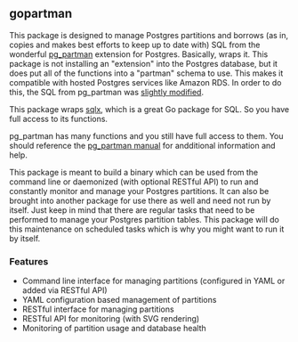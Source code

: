 gopartman
-----------

This package is designed to manage Postgres partitions and borrows (as in, copies and makes best efforts to keep up to date with) SQL from the wonderful 
[pg_partman](https://github.com/keithf4/pg_partman) extension for Postgres. Basically, wraps it. This package is not installing an "extension" into the Postgres database, 
but it does put all of the functions into a "partman" schema to use. This makes it compatible with hosted Postgres services like Amazon RDS. In order to do this, the SQL 
from pg_partman was [slightly modified](http://www.databasesoup.com/2014/12/loading-pgpartman-on-rds-or-heroku.html).

This package wraps [sqlx](https://github.com/jmoiron/sqlx), which is a great Go package for SQL. So you have full access to its functions.    

pg_partman has many functions and you still have full access to them. You should reference the [pg_partman manual](https://github.com/keithf4/pg_partman/blob/master/doc/pg_partman.md) for 
andditional information and help.    

This package is meant to build a binary which can be used from the command line or daemonized (with optional RESTful API) to run and constantly monitor and manage your Postgres 
partitions. It can also be brought into another package for use there as well and need not run by itself. Just keep in mind that there are regular tasks that need to be performed 
to manage your Postgres partition tables. This package will do this maintenance on scheduled tasks which is why you might want to run it by itself.

### Features

* Command line interface for managing partitions (configured in YAML or added via RESTful API)    
* YAML configuration based management of partitions    
* RESTful interface for managing partitions    
* RESTful API for monitoring (with SVG rendering)    
* Monitoring of partition usage and database health    

